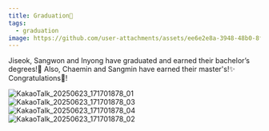 ```yaml
---
title: Graduation🎊
tags:
  - graduation
image: https://github.com/user-attachments/assets/ee6e2e8a-3948-48b0-8f7f-708536bc2ced
---
```


Jiseok, Sangwon and Inyong have graduated and earned their bachelor’s degrees!🎇 
Also, Chaemin and Sangmin have earned their master's!✨ Congratulations🎉!

![KakaoTalk_20250623_171701878_01](https://github.com/user-attachments/assets/ee6e2e8a-3948-48b0-8f7f-708536bc2ced)
![KakaoTalk_20250623_171701878_03](https://github.com/user-attachments/assets/5102c8e0-c488-4f31-ac7d-5fc1a2fb4126)
![KakaoTalk_20250623_171701878_04](https://github.com/user-attachments/assets/c5833f31-f003-462b-b553-9a1aa00e0647)
![KakaoTalk_20250623_171701878_02](https://github.com/user-attachments/assets/bc68ed88-031c-479a-a8e2-bda777cc2f8e)
